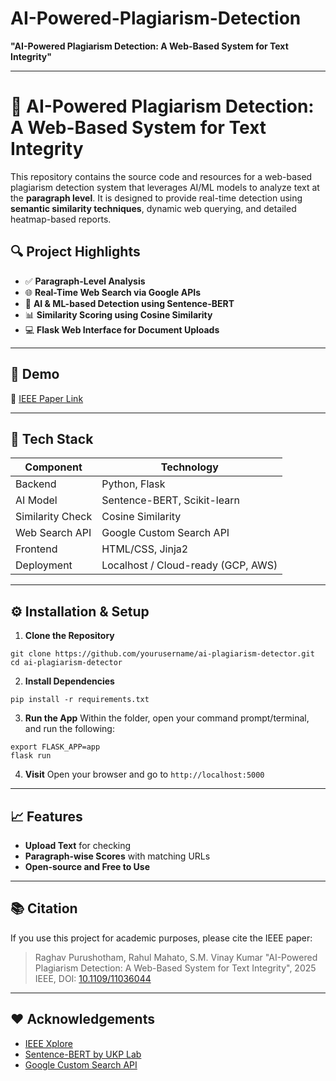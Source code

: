 # AI-Powered-Plagiarism-Detection

**"AI-Powered Plagiarism Detection: A Web-Based System for Text Integrity"**

---


# 🧠 AI-Powered Plagiarism Detection: A Web-Based System for Text Integrity

This repository contains the source code and resources for a web-based plagiarism detection system that leverages AI/ML models to analyze text at the **paragraph level**. It is designed to provide real-time detection using **semantic similarity techniques**, dynamic web querying, and detailed heatmap-based reports.

## 🔍 Project Highlights

- ✅ **Paragraph-Level Analysis**
- 🌐 **Real-Time Web Search via Google APIs**
- 🤖 **AI & ML-based Detection using Sentence-BERT**
- 📊 **Similarity Scoring using Cosine Similarity**
- 💻 **Flask Web Interface for Document Uploads**

---

## 🚀 Demo

🔗 [IEEE Paper Link](https://ieeexplore.ieee.org/document/11036044)

---

## 🧰 Tech Stack

| Component         | Technology                         |
|-------------------|------------------------------------|
| Backend           | Python, Flask                      |
| AI Model          | Sentence-BERT, Scikit-learn        |
| Similarity Check  | Cosine Similarity                  |
| Web Search API    | Google Custom Search API           |
| Frontend          | HTML/CSS, Jinja2                   |
| Deployment        | Localhost / Cloud-ready (GCP, AWS) |

---

## ⚙️ Installation & Setup

1. **Clone the Repository**
```
git clone https://github.com/yourusername/ai-plagiarism-detector.git
cd ai-plagiarism-detector
```

2. **Install Dependencies**

```
pip install -r requirements.txt
```

3. **Run the App**
   Within the folder, open your command prompt/terminal, and run the following:

```
export FLASK_APP=app
flask run
```

4. **Visit**
   Open your browser and go to `http://localhost:5000`

---

## 📈 Features

* **Upload Text** for checking
* **Paragraph-wise Scores** with matching URLs
* **Open-source and Free to Use**

---

## 📚 Citation

If you use this project for academic purposes, please cite the IEEE paper:

> Raghav Purushotham, Rahul Mahato, S.M. Vinay Kumar
> "AI-Powered Plagiarism Detection: A Web-Based System for Text Integrity",
> 2025 IEEE, DOI: [10.1109/11036044](https://ieeexplore.ieee.org/document/11036044)


---

## ❤️ Acknowledgements

* [IEEE Xplore](https://ieeexplore.ieee.org/)
* [Sentence-BERT by UKP Lab](https://www.sbert.net/)
* [Google Custom Search API](https://programmablesearchengine.google.com/)


